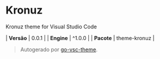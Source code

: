# Kronuz

Kronuz theme for Visual Studio Code

| **Versão** | 0.0.1 |
| **Engine** | ^1.0.0 |
| **Pacote** | theme-kronuz |

> Autogerado por [go-vsc-theme](https://github.com/natalbu/go-vsc-theme).
